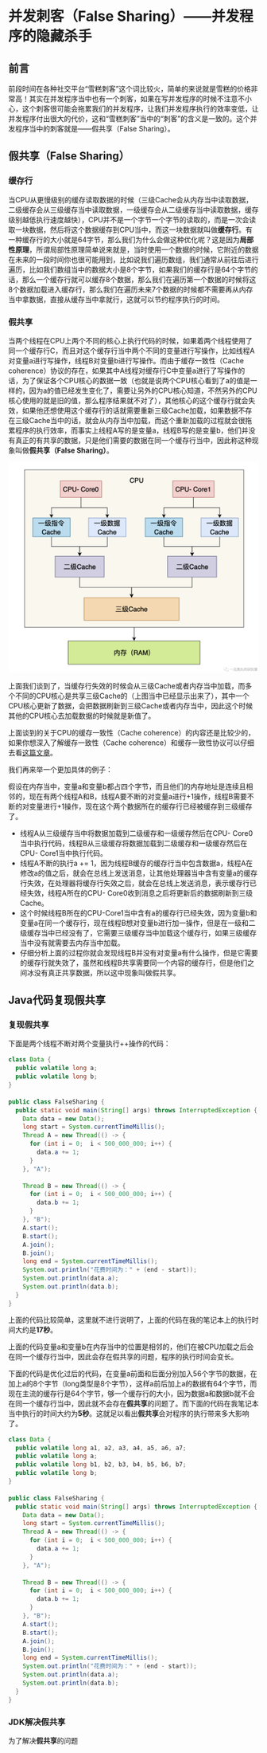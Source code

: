 # 并发刺客（False Sharing）——并发程序的隐藏杀手

## 前言

前段时间在各种社交平台“雪糕刺客”这个词比较火，简单的来说就是雪糕的价格非常高！其实在并发程序当中也有一个刺客，如果在写并发程序的时候不注意不小心，这个刺客很可能会拖累我们的并发程序，让我们并发程序执行的效率变低，让并发程序付出很大的代价，这和“雪糕刺客”当中的“刺客”的含义是一致的。这个并发程序当中的刺客就是——假共享（False Sharing）。

## 假共享（False Sharing）

### 缓存行

当CPU从更慢级别的缓存读取数据的时候（三级Cache会从内存当中读取数据，二级缓存会从三级缓存当中读取数据，一级缓存会从二级缓存当中读取数据，缓存级别越低执行速度越快），CPU并不是一个字节一个字节的读取的，而是一次会读取一块数据，然后将这个数据缓存到CPU当中，而这一块数据就叫做**缓存行**。有一种缓存行的大小就是64字节，那么我们为什么会做这种优化呢？这是因为**局部性原理**，所谓局部性原理简单说来就是，当时使用一个数据的时候，它附近的数据在未来的一段时间你也很可能用到，比如说我们遍历数组，我们通常从前往后进行遍历，比如我们数组当中的数据大小是8个字节，如果我们的缓存行是64个字节的话，那么一个缓存行就可以缓存8个数据，那么我们在遍历第一个数据的时候将这8个数据加载进入缓存行，那么我们在遍历未来7个数据的时候都不需要再从内存当中拿数据，直接从缓存当中拿就行，这就可以节约程序执行的时间。

### 假共享

当两个线程在CPU上两个不同的核心上执行代码的时候，如果着两个线程使用了同一个缓存行C，而且对这个缓存行当中两个不同的变量进行写操作，比如线程A对变量a进行写操作，线程B对变量b进行写操作。而由于缓存一致性（Cache coherence）协议的存在，如果其中A线程对缓存行C中变量a进行了写操作的话，为了保证各个CPU核心的数据一致（也就是说两个CPU核心看到了a的值是一样的，因为a的值已经发生变化了，需要让另外的CPU核心知道，不然另外的CPU核心使用的就是旧的值，那么程序结果就不对了），其他核心的这个缓存行就会失效，如果他还想使用这个缓存行的话就需要重新三级Cache加载，如果数据不存在三级Cache当中的话，就会从内存当中加载，而这个重新加载的过程就会很拖累程序的执行效率，而事实上线程A写的是变量a，线程B写的是变量b，他们并没有真正的有共享的数据，只是他们需要的数据在同一个缓存行当中，因此称这种现象叫做**假共享（False Sharing）**。

<img src="../../images/concurrency/35.png" alt="35" style="zoom:80%;" />

上面我们谈到了，当缓存行失效的时候会从三级Cache或者内存当中加载，而多个不同的CPU核心是共享三级Cache的（上图当中已经显示出来了），其中一个CPU核心更新了数据，会把数据刷新到三级Cache或者内存当中，因此这个时候其他的CPU核心去加载数据的时候就是新值了。

上面谈到的关于CPU的缓存一致性（Cache coherence）的内容还是比较少的，如果你想深入了解缓存一致性（Cache coherence）和缓存一致性协议可以仔细去看[这篇文章](https://mp.weixin.qq.com/s?__biz=Mzg3ODgyNDgwNg==&mid=2247486127&idx=1&sn=29d6079f6f26bd82633ec611feb3da85&chksm=cf0c96a6f87b1fb006e2f108879a0066aeb14e4bf5a4a9e2a83057a084dd2dfa2c257a813399&token=302443384&lang=zh_CN#rd)。

我们再来举一个更加具体的例子：

假设在内存当中，变量a和变量b都占四个字节，而且他们的内存地址是连续且相邻的，现在有两个线程A和B，线程A要不断的对变量a进行+1操作，线程B需要不断的对变量进行+1操作，现在这个两个数据所在的缓存行已经被缓存到三级缓存了。

- 线程A从三级缓存当中将数据加载到二级缓存和一级缓存然后在CPU- Core0当中执行代码，线程B从三级缓存将数据加载到二级缓存和一级缓存然后在CPU- Core1当中执行代码。
- 线程A不断的执行a += 1，因为线程B缓存的缓存行当中包含数据a，线程A在修改a的值之后，就会在总线上发送消息，让其他处理器当中含有变量a的缓存行失效，在处理器将缓存行失效之后，就会在总线上发送消息，表示缓存行已经失效，线程A所在的CPU- Core0收到消息之后将更新后的数据刷新到三级Cache。
- 这个时候线程B所在的CPU-Core1当中含有a的缓存行已经失效，因为变量b和变量a在同一个缓存行，现在线程B想对变量b进行加一操作，但是在一级和二级缓存当中已经没有了，它需要三级缓存当中加载这个缓存行，如果三级缓存当中没有就需要去内存当中加载。
- 仔细分析上面的过程你就会发现线程B并没有对变量a有什么操作，但是它需要的缓存行就失效了，虽然和线程B共享需要同一个内容的缓存行，但是他们之间冰没有真正共享数据，所以这中现象叫做假共享。

## Java代码复现假共享

### 复现假共享

下面是两个线程不断对两个变量执行++操作的代码：

```java
class Data {
  public volatile long a;
  public volatile long b;
}

public class FalseSharing {
  public static void main(String[] args) throws InterruptedException {
    Data data = new Data();
    long start = System.currentTimeMillis();
    Thread A = new Thread(() -> {
      for (int i = 0;  i < 500_000_000; i++) {
        data.a += 1;
      }
    }, "A");

    Thread B = new Thread(() -> {
      for (int i = 0;  i < 500_000_000; i++) {
        data.b += 1;
      }
    }, "B");
    A.start();
    B.start();
    A.join();
    B.join();
    long end = System.currentTimeMillis();
    System.out.println("花费时间为：" + (end - start));
    System.out.println(data.a);
    System.out.println(data.b);
  }
}

```

上面的代码比较简单，这里就不进行说明了，上面的代码在我的笔记本上的执行时间大约是**17秒**。

上面的代码变量a和变量b在内存当中的位置是相邻的，他们在被CPU加载之后会在同一个缓存行当中，因此会存在假共享的问题，程序的执行时间会变长。

下面的代码是优化过后的代码，在变量a前面和后面分别加入56个字节的数据，在加上a的8个字节（long类型是8个字节），这样a前后加上a的数据有64个字节，而现在主流的缓存行是64个字节，够一个缓存行的大小，因为数据a和数据b就不会在同一个缓存行当中，因此就不会存在**假共享**的问题了。而下面的代码在我笔记本当中执行的时间大约为**5秒**。这就足以看出**假共享**会对程序的执行带来多大影响了。

```java
class Data {
  public volatile long a1, a2, a3, a4, a5, a6, a7;
  public volatile long a;
  public volatile long b1, b2, b3, b4, b5, b6, b7;
  public volatile long b;
}

public class FalseSharing {
  public static void main(String[] args) throws InterruptedException {
    Data data = new Data();
    long start = System.currentTimeMillis();
    Thread A = new Thread(() -> {
      for (int i = 0;  i < 500_000_000; i++) {
        data.a += 1;
      }
    }, "A");

    Thread B = new Thread(() -> {
      for (int i = 0;  i < 500_000_000; i++) {
        data.b += 1;
      }
    }, "B");
    A.start();
    B.start();
    A.join();
    B.join();
    long end = System.currentTimeMillis();
    System.out.println("花费时间为：" + (end - start));
    System.out.println(data.a);
    System.out.println(data.b);
  }
}
```

### JDK解决假共享

为了解决**假共享**的问题
